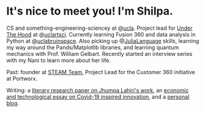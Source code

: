 # It's nice to meet you! I'm Shilpa. 

CS and something-engineering-sciencey at @[ucla](https://www.ucla.edu/). Project lead for [Under The Hood](http://artsci.ucla.edu/under-the-hood) at @[uclartsci](http://artsci.ucla.edu/). Currently learning Fusion 360 and data analysis in Python at @[uclabruinspace](https://bruinspace.com/). Also picking up @[JuliaLanguage](https://julialang.org/) skills, learning my way around the Pands/Matplotlib libraries, and learning quantum mechanics with Prof. William Gelbart.
Recently started an interview series with my Nani to learn more about her life.

Past: founder at [STEAM Team](http://steamteamorg.weebly.com/), Project Lead for the Customer 360 initiative at Portworx.

Writing: a [literary research paper on Jhumpa Lahiri's work](https://docs.google.com/document/d/1kcqNL44ae6O0nsqL5KTu3EWbf3StlrCORGjADGM4yYM/edit?usp=sharing), an [economic and technological essay on Covid-19 inspired innovation](https://medium.com/@shilpa.padiki.rao/covid-19-emerging-technologies-and-their-economic-implications-d46fa8c0f669), and a [personal blog](https://shilpaontheinternet.wordpress.com).

<!-- <iframe src="shilparaoseume.pdf" width="200" height="300"> -->